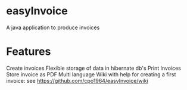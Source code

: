 # easyInvoice
A java application to produce invoices

# Features
Create invoices
Flexible storage of data in hibernate db's
Print Invoices
Store invoice as PDF
Multi language
Wiki with help for creating a first invoice:
see https://github.com/cpo1964/easyInvoice/wiki

